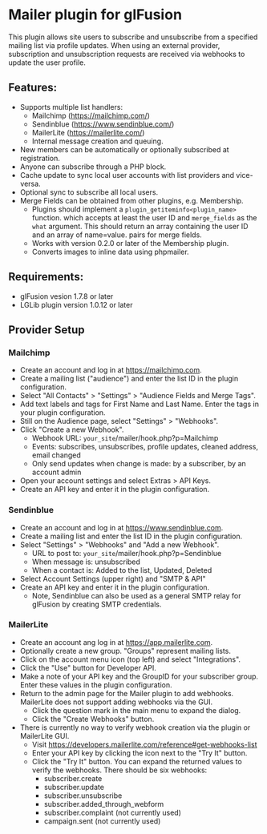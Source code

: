 # Mailer plugin for glFusion
This plugin allows site users to subscribe and unsubscribe from a specified
mailing list via profile updates. When using an external provider, subscription
and unsubscription requests are received via webhooks to update the user profile.


## Features:
  - Supports multiple list handlers:
    - Mailchimp (https://mailchimp.com/)
    - Sendinblue (https://www.sendinblue.com/)
    - MailerLite (https://mailerlite.com/)
    - Internal message creation and queuing.
- New members can be automatically or optionally subscribed at registration.
- Anyone can subscribe through a PHP block.
- Cache update to sync local user accounts with list providers and vice-versa.
- Optional sync to subscribe all local users.
- Merge Fields can be obtained from other plugins, e.g. Membership.
  - Plugins should implement a `plugin_getiteminfo<plugin_name>` function.
    which accepts at least the user ID and `merge_fields` as the `what` argument.
    This should return an array containing the user ID and an array of name=value.
    pairs for merge fields.
  - Works with version 0.2.0 or later of the Membership plugin.
  - Converts images to inline data using phpmailer.

## Requirements:
  - glFusion vesion 1.7.8 or later
  - LGLib plugin version 1.0.12 or later

## Provider Setup
### Mailchimp
  - Create an account and log in at https://mailchimp.com.
  - Create a mailing list ("audience") and enter the list ID in the plugin configuration.
  - Select "All Contacts" > "Settings" > "Audience Fields and Merge Tags".
  - Add text labels and tags for First Name and Last Name. Enter the tags
    in your plugin configuration.
  - Still on the Audience page, select "Settings" > "Webhooks".
  - Click "Create a new Webhook".
    - Webhook URL: `your_site`/mailer/hook.php?p=Mailchimp
    - Events: subscribes, unsubscribes, profile updates, cleaned address, email changed
    - Only send updates when change is made: by a subscriber, by an account admin
  - Open your account settings and select Extras > API Keys.
  - Create an API key and enter it in the plugin configuration.

### Sendinblue
  - Create an account and log in at https://www.sendinblue.com.
  - Create a mailing list and enter the list ID in the plugin configuration.
  - Select "Settings" > "Webhooks" and "Add a new Webhook".
    - URL to post to: `your_site`/mailer/hook.php?p=Sendinblue
    - When message is: unsubscribed
    - When a contact is: Added to the list, Updated, Deleted
  - Select Account Settings (upper right) and "SMTP & API"
  - Create an API key and enter it in the plugin configuration.
    - Note, Sendinblue can also be used as a general SMTP relay for glFusion
      by creating SMTP credentials.

### MailerLite
  - Create an account ang log in at https://app.mailerlite.com.
  - Optionally create a new group. "Groups" represent mailing lists.
  - Click on the account menu icon (top left) and select "Integrations".
  - Click the "Use" button for Developer API.
  - Make a note of your API key and the GroupID for your subscriber group.
    Enter these values in the plugin configuration.
  - Return to the admin page for the Mailer plugin to add webhooks.
    MailerLite does not support adding webhooks via the GUI.
    - Click the question mark in the main menu to expand the dialog.
    - Click the "Create Webhooks" button.
  - There is currently no way to verify webhook creation via the plugin or MailerLite GUI.
    - Visit https://developers.mailerlite.com/reference#get-webhooks-list
    - Enter your API key by clicking the icon next to the "Try It" button.
    - Click the "Try It" button. You can expand the returned values to verify the webhooks.
    There should be six webhooks:
      - subscriber.create
      - subscriber.update
      - subscriber.unsubscribe
      - subscriber.added_through_webform
      - subscriber.complaint (not currently used)
      - campaign.sent (not currently used)
